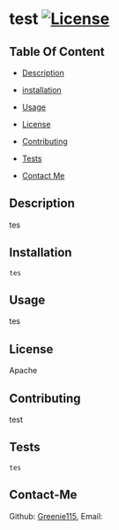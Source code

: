 # test [![License](https://img.shields.io/badge/License-Apache_2.0-blue.svg)](https://opensource.org/licenses/Apache-2.0)
## Table Of Content
- [Description](#Description)

- [installation](#Installation)

- [Usage](#Usage)

- [License](#License)

- [Contributing](#Contributing)

- [Tests](#Tests)

- [Contact Me](#Contact-Me)

## Description


tes
## Installation
    tes
## Usage
tes
## License
Apache
## Contributing
test
## Tests
    tes
## Contact-Me
Github: [Greenie115](#github.com/Greene115), 
Email: [](123@gmail.com)

